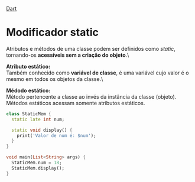 [Dart](https://github.com/leofds/flutter-class/blob/master/dart/README.md)

# Modificador static

Atributos e métodos de uma classe podem ser definidos como *static*, tornando-os **acessíveis sem a criação do objeto**.\

**Atributo estático:**\
Também conhecido como **variável de classe**, é uma variável cujo valor é o mesmo em todos os objetos da classe.\

**Médodo estático:**\
Método pertencente a classe ao invés da instância da classe (objeto). Métodos estáticos acessam somente atributos estáticos.

```dart
class StaticMem {
  static late int num;

  static void display() {
    print('Valor de num é: $num');
  }
}
```

```dart
void main(List<String> args) {
  StaticMem.num = 18;
  StaticMem.display();
}
```
